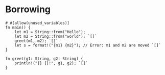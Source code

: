 # Borrowing

```aquascope,interpreter,horizontal,run,shouldFail,interpreterControls
# #[allow(unused_variables)]
fn main() {
    let m1 = String::from("Hello");
    let m2 = String::from("world"); `[]`
    greet(m1, m2); `[]`
    let s = format!("{m1} {m2}"); // Error: m1 and m2 are moved `[]`
}

fn greet(g1: String, g2: String) {
    println!("{} {}!", g1, g2); `[]`
}
```
